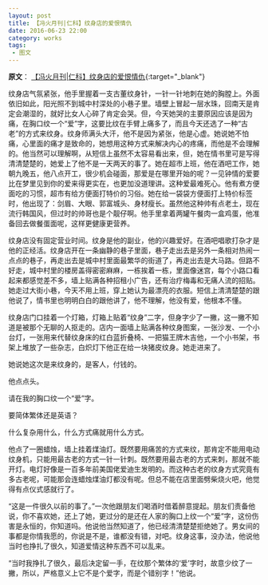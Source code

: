 ```yaml
---
layout: post
title: 【冯火月刊|仁科】纹身店的爱恨情仇
date: 2016-06-23 22:00
category: works
tags:
 - 图文
---
```

**原文**：
[【冯火月刊|仁科】纹身店的爱恨情仇](https://mp.weixin.qq.com/s?__biz=MjM5MzExODExNA==&mid=2654162701&idx=8&sn=8f799a877dfd6d30a599577f602d44df&scene=21#wechat_redirect){:target="_blank"}

纹身店气氛紧张，他手里握着一支古董纹身针，一针一针地刺在她的胸膛上。外面依旧如此，阳光照不到城中村深处的小巷子里。墙壁上冒起一层水珠，回南天是肯定会潮湿的，就好比女人心碎了肯定会哭。但，今天她哭的主要原因应该是因为痛，在胸口纹一个“爱”字，这要比纹在手臂上痛多了，而且今天还选了一种“古老”的方式来纹身。纹身师满头大汗，他不是因为紧张，他是心虚。她说她不怕痛，心里面的痛才是致命的，她想用这种方式来解决内心的疼痛，而他是不会理解的。他当然可以理解啊，从短信上虽然不太容易看出来，但，她在情书里可是写得清清楚楚的，她爱上了他不是一天两天的事了。她在超市上班，他在酒吧工作，她朝九晚五，他八点开工，很少机会碰面，那爱是在哪里开始的呢？一见钟情的爱要比在梦里见到你的爱来得更实在，也更加没道理讲。这种爱最难死心。他有煮方便面吃的习惯，超市有给方便面打特价的习俗。她在给一袋袋方便面打上特价标签时，他出现了：剑眉、大眼、郭富城头、身材瘦长。虽然他这种帅有点老土，现在流行韩国风，但过时的帅哥也是个靓仔啊。他手里拿着两罐午餐肉一盒鸡蛋，他准备回去做餐蛋面呢，这样更健康更营养。

纹身店没有固定营业时间。纹身是他的副业，他的兴趣爱好。在酒吧唱歌打杂才是他的正经活。纹身店开在一条幽静的巷子里面，巷子走出去是另外一条相对热闹一点点的巷子，再走出去是城中村里面最繁华的街道了，再走出去是大马路。但路不好走，城中村里的楼房盖得密密麻麻，一栋挨着一栋，里面像迷宫，每个小路口看起来都感觉差不多，墙上贴满各种招租小广告，还有治疗梅毒和无痛人流的招贴。她走过大街小巷，今天不用上班，穿上她认为最漂亮的衣服。短信上清清楚楚的跟他说了，情书里也明明白白的跟他讲了，他不理解，他没有爱，他根本不懂。

纹身店门口挂着一个灯箱，灯箱上贴着“纹身”二字，但身字少了一撇，这一撇不知道是被那个无聊的人抠走的。店内一面墙上贴满各种纹身图案，一张沙发、一个小台灯，一张用来代替纹身床的红白蓝折叠椅、一把猫王牌木吉他，一个小书架，书架上堆放了一些杂志，白炽灯下他正在给一块猪皮纹身。她走进来了。

她说她这次是来纹身的，是客人，付钱的。

他点点头。

请在我的胸口纹一个“爱”字。

要简体繁体还是英语？

什么复杂用什么，什么方式痛就用什么方式。

他点了一圈蜡烛，墙上挂着煤油灯。既然要用痛苦的方式来纹，那肯定不能用电动纹身机，只能用最古老的方式一针一针刺。既然要用最古老的方式来刺，那就不能开灯。电灯好像是一百多年前美国佬爱迪生发明的。而这种古老的纹身方式究竟有多古老呢，可能那会连蜡烛煤油灯都没有呢。但总不能在店里面劈柴烧火吧，他觉得有点仪式感就行了。

“这是一件很久以前的事了。”一次他跟朋友们喝酒时借着醉意提起。朋友们责备他说，你不喜欢她，还上了她，更过分的是还在人家的胸口上纹一个“爱”字，这份伤害是永恒的，你知道吗。他说他当然知道了，他已经清清楚楚拒绝她了。男女间的事都是你情我愿的，你说是不是，谁都没有错，对吧。纹身这事，没办法，他说他当时也挣扎了很久，知道爱情这种东西不可以乱来。

“当时我挣扎了很久，最后决定留一手，在纹那个繁体的‘爱’字时，故意少纹了一撇，所以，严格意义上它不是个爱字，而是个错别字！”他说。
